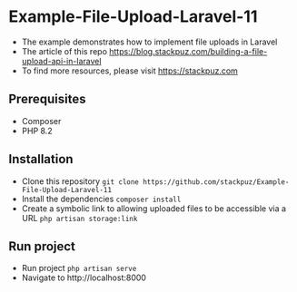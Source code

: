# Example-File-Upload-Laravel-11
- The example demonstrates how to implement file uploads in Laravel
- The article of this repo https://blog.stackpuz.com/building-a-file-upload-api-in-laravel
- To find more resources, please visit https://stackpuz.com

## Prerequisites
- Composer
- PHP 8.2

## Installation
- Clone this repository `git clone https://github.com/stackpuz/Example-File-Upload-Laravel-11`
- Install the dependencies `composer install`
- Create a symbolic link to allowing uploaded files to be accessible via a URL `php artisan storage:link`

## Run project

- Run project `php artisan serve`
- Navigate to http://localhost:8000